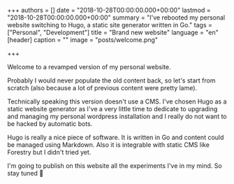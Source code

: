 +++
authors = []
date = "2018-10-28T00:00:00.000+00:00"
lastmod = "2018-10-28T00:00:00.000+00:00"
summary = "I've rebooted my personal website switching to Hugo, a static site generator written in Go."
tags = ["Personal", "Development"]
title = "Brand new website"
language = "en"
[header]
caption = ""
image = "posts/welcome.png"

+++

Welcome to a revamped version of my personal website.

Probably I would never populate the old content back, so let's start from scratch (also because a lot of previous content were pretty lame).

Technically speaking this version doesn't use a CMS. I've chosen Hugo as a static website generator as I've a very little time to dedicate to upgrading and managing my personal wordpress installation and I really do not want to be hacked by automatic bots.

Hugo is really a nice piece of software. It is written in Go and content could be managed using Markdown.
Also it is integrable with static CMS like Forestry but I didn't tried yet.

I'm going to publish on this website all the experiments I've in my mind. So stay tuned :rocket:
